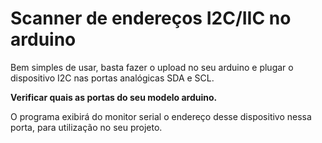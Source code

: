 # Scanner de endereços I2C/IIC no arduino

Bem simples de usar, basta fazer o upload no seu arduino e plugar o dispositivo I2C nas portas analógicas SDA e SCL.

**Verificar quais as portas do seu modelo arduino.**

O programa exibirá do monitor serial o endereço desse dispositivo nessa porta, para utilização no seu projeto.
